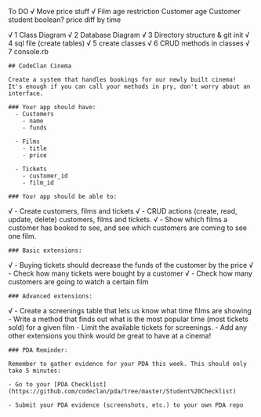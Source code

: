 To DO
√    Move price stuff
√    Film age restriction
    Customer age
    Customer student boolean?
    price diff by time



√    1	Class Diagram
√    2	Database Diagram
√    3	Directory structure & git init
√    4	sql file (create tables)
√    5	create classes
√    6	CRUD methods in classes
√    7	console.rb


    ## CodeClan Cinema

    Create a system that handles bookings for our newly built cinema!
    It's enough if you can call your methods in pry, don't worry about an interface.

    ### Your app should have:
      - Customers
        - name
        - funds

      - Films
        - title
        - price

      - Tickets
        - customer_id
        - film_id

    ### Your app should be able to:
√      - Create customers, films and tickets
√      - CRUD actions (create, read, update, delete) customers, films and tickets.
√      - Show which films a customer has booked to see, and see which customers are coming to see one film.

    ### Basic extensions:
√      - Buying tickets should decrease the funds of the customer by the price
√      - Check how many tickets were bought by a customer
√      - Check how many customers are going to watch a certain film

    ### Advanced extensions:
√      - Create a screenings table that lets us know what time films are showing
      - Write a method that finds out what is the most popular time (most tickets sold) for a given film
      - Limit the available tickets for screenings.
      - Add any other extensions you think would be great to have at a cinema!

    ### PDA Reminder:

    Remember to gather evidence for your PDA this week. This should only take 5 minutes:

    - Go to your [PDA Checklist](https://github.com/codeclan/pda/tree/master/Student%20Checklist)

    - Submit your PDA evidence (screenshots, etc.) to your own PDA repo
